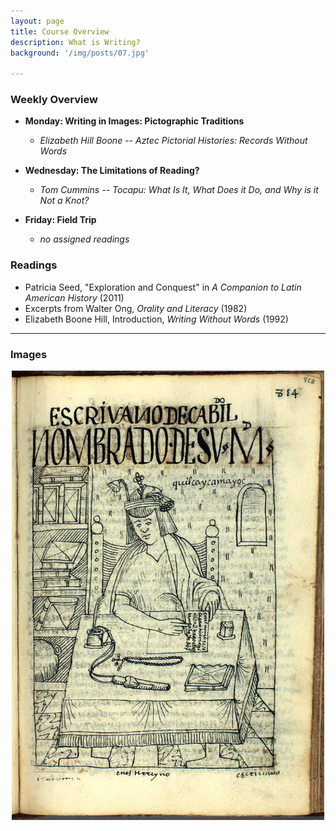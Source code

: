 ```yaml
---
layout: page
title: Course Overview
description: What is Writing?
background: '/img/posts/07.jpg'

---
```

### Weekly Overview
+ __Monday: Writing in Images: Pictographic Traditions__
   - *Elizabeth Hill Boone -- Aztec Pictorial Histories: Records Without Words*


+ __Wednesday: The Limitations of Reading?__
   - *Tom Cummins -- Tocapu: What Is It, What Does it Do, and Why is it Not a Knot?*


+ __Friday: Field Trip__
   - *no assigned readings*


### Readings

* Patricia Seed, "Exploration and Conquest" in *A Companion to Latin American History* (2011)
* Excerpts from Walter Ong, *Orality and Literacy* (1982)
* Elizabeth Boone Hill, Introduction, *Writing Without Words* (1992)

---
### Images

<img src="\img\posts\07.jpg" style="display: block; width: 500px; margin-right: auto; margin-left: auto;" />
